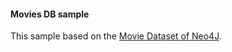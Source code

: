 #### Movies DB sample

This sample based on the [Movie Dataset of Neo4J](https://neo4j.com/developer/movie-database/).
 

